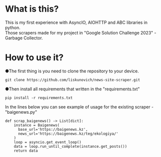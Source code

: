 # <b>What is this?</b>
This is my first experience with AsyncIO, AIOHTTP and ABC libraries in python. <br>
Those scrapers made for my project in "Google Solution Challenge 2023" - Garbage Collector.

<h1><b> How to use it? </b></h1>

●The first thing is you need to clone the repository to your device. <br>
<pre><code>git clone https://github.com/liskunovich/news-site-scraper.git</code></pre>
●Then install all requirements that written in the "requirements.txt" <br>
<pre><code>pip install -r requirements.txt</code></pre>


In the lines below you can see example of usage for the existing scraper - "baigenews.py" <br>
<pre><code>def scrap_baigenews() -> List[dict]:
    instance = Baigenews(
      base_url='https://baigenews.kz',
      news_url='https://baigenews.kz/teg/ekologiya/'
    )
    loop = asyncio.get_event_loop()
    data = loop.run_until_complete(instance.get_posts())
    return data</code></pre>
